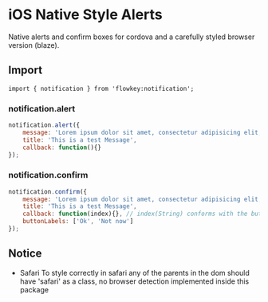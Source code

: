 # iOS Native Style Alerts

Native alerts and confirm boxes for cordova and a carefully styled browser version (blaze).

## Import

```
import { notification } from 'flowkey:notification';
```

### notification.alert

```js
notification.alert({
	message: 'Lorem ipsum dolor sit amet, consectetur adipisicing elit, sed do eiusmod tempor incididunt ut labore et dolore.',
	title: 'This is a test Message',
	callback: function(){}
});
```


### notification.confirm
```js
notification.confirm({
	message: 'Lorem ipsum dolor sit amet, consectetur adipisicing elit, sed do eiusmod tempor incididunt ut labore et dolore.',
	title: 'This is a test Message',
	callback: function(index){}, // index(String) conforms with the buttonLabels index counting from 1 - same for ios
	buttonLabels: ['Ok', 'Not now']
});
```


## Notice

- Safari
To style correctly in safari any of the parents in the dom should have 'safari' as a class, no browser
detection implemented inside this package
